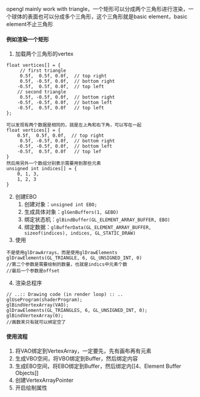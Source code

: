 opengl mainly work with triangle，一个矩形可以分成两个三角形进行渲染，一个球体的表面也可以分成多个三角形，这个三角形就是basic element，basic element不止三角形
#### 例如渲染一个矩形
1. 加载两个三角形的vertex
```
float vertices[] = {
	 // first triangle
     0.5f,  0.5f, 0.0f,  // top right
     0.5f, -0.5f, 0.0f,  // bottom right
    -0.5f,  0.5f, 0.0f,  // top left 
    // second triangle
     0.5f, -0.5f, 0.0f,  // bottom right
    -0.5f, -0.5f, 0.0f,  // bottom left
    -0.5f,  0.5f, 0.0f   // top left
};

可以发现有两个数据是相同的，就是左上角和右下角，可以写在一起
float vertices[] = {
	0.5f,  0.5f, 0.0f,  // top right
     0.5f, -0.5f, 0.0f,  // bottom right
    -0.5f, -0.5f, 0.0f,  // bottom left
    -0.5f,  0.5f, 0.0f   // top lef 
}
然后用另外一个数组分别表示需要用到那些元素
unsigned int indices[] = {
	0, 1, 3,
	1, 2, 3
}
```
2. 创建EBO
	1. 创建对象：`unsigned int EBO;`
	2. 生成具体对象：`glGenBuffers(1, &EBO)`
	3. 绑定状态机：`glBindBuffer(GL_ELEMENT_ARRAY_BUFFER, EBO)`
	4. 绑定数据：`glBufferData(GL_ELEMENT_ARRAY_BUFFER, sizeof(indices), indices, GL_STATIC_DRAW)`
3. 使用
```
不是使用glDrawArrays，而是使用glDrawElements
glDrawElements(GL_TRIANGLE, 6, GL_UNSIGNED_INT, 0)
//第二个参数是需要绘制的数量，也就是indics中元素个数
//最后一个参数是offset
```
4. 渲染总程序
```
// ..:: Drawing code (in render loop) :: ..
glUseProgram(shaderProgram);
glBindVertexArray(VAO);
glDrawElements(GL_TRIANGLES, 6, GL_UNSIGNED_INT, 0);
glBindVertexArray(0);
//画数来只有就可以绑定空了
```

#### 使用流程
1. 将VAO绑定到VertexArray，一定要先，先有画布再有元素
2. 生成VBO空间，将VBO绑定到Buffer，然后绑定内容
3. 生成EBO空间，将EBO绑定到Buffer，然后绑定内[[4、Element Buffer Objects]]
5. 创建VertexArrayPointer
6. 开启绘制属性